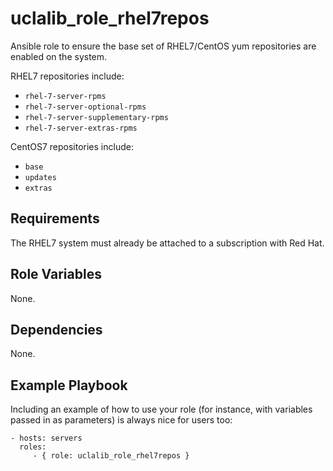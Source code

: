 uclalib_role_rhel7repos
=========

Ansible role to ensure the base set of RHEL7/CentOS yum repositories are enabled on the system.

RHEL7 repositories include:

* `rhel-7-server-rpms`
* `rhel-7-server-optional-rpms`
* `rhel-7-server-supplementary-rpms`
* `rhel-7-server-extras-rpms`

CentOS7 repositories include:
* `base`
* `updates`
* `extras`

Requirements
------------

The RHEL7 system must already be attached to a subscription with Red Hat.

Role Variables
--------------

None.

Dependencies
------------

None.

Example Playbook
----------------

Including an example of how to use your role (for instance, with variables passed in as parameters) is always nice for users too:

    - hosts: servers
      roles:
         - { role: uclalib_role_rhel7repos }
